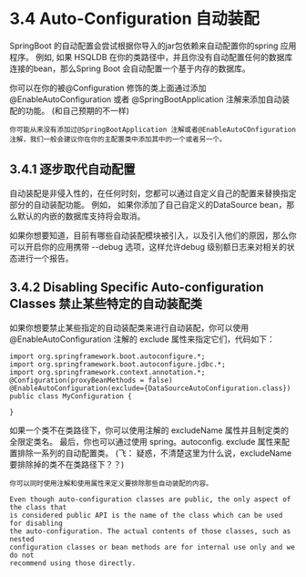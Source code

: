 # 3.4 Auto-Configuration 自动装配 

SpringBoot 的自动配置会尝试根据你导入的jar包依赖来自动配置你的spring 应用程序。 例如, 如果 HSQLDB 在你的类路径中，并且你没有自动配置任何的数据库连接的bean，那么Spring Boot 会自动配置一个基于内存的数据库。 



你可以在你的被@Configuration 修饰的类上面通过添加 @EnableAutoConfiguration 或者 @SpringBootApplication 注解来添加自动装配的功能。 (和自己预期的不一样)

    你可能从来没有添加过@SpringBootApplication 注解或者@EnableAutoCOnfiguration 注解，我们一般会建议你在你的主配置类中添加其中的一个或者另一个。 


## 3.4.1 逐步取代自动配置
自动装配是非侵入性的，在任何时刻，您都可以通过自定义自己的配置来替换指定部分的自动装配功能。 例如， 如果你添加了自己自定义的DataSource bean，那么默认的内嵌的数据库支持将会取消。 

如果你想要知道，目前有哪些自动装配模块被引入，以及引入他们的原因，那么你可以开启你的应用携带 --debug 选项，这样允许debug 级别额日志来对相关的状态进行一个报告。 

## 3.4.2 Disabling Specific Auto-configuration Classes 禁止某些特定的自动装配类 
如果你想要禁止某些指定的自动装配类来进行自动装配，你可以使用 @EnableAutoConfiguration 注解的 exclude 属性来指定它们，代码如下：


    import org.springframework.boot.autoconfigure.*;
    import org.springframework.boot.autoconfigure.jdbc.*;
    import org.springframework.context.annotation.*;
    @Configuration(proxyBeanMethods = false)
    @EnableAutoConfiguration(exclude={DataSourceAutoConfiguration.class})
    public class MyConfiguration {

    }



如果一个类不在类路径下，你可以使用注解的 excludeName 属性并且制定类的全限定类名。 最后，你也可以通过使用 spring。autoconfig.
exclude 属性来配置排除一系列的自动配置类。 
(飞： 疑惑，不清楚这里为什么说，excludeName 要排除掉的类不在类路径下？？)

    你可以同时使用注解和使用属性来定义要排除那些自动装配的内容。 

    Even though auto-configuration classes are public, the only aspect of the class that
    is considered public API is the name of the class which can be used for disabling
    the auto-configuration. The actual contents of those classes, such as nested
    configuration classes or bean methods are for internal use only and we do not
    recommend using those directly.

    




























 





